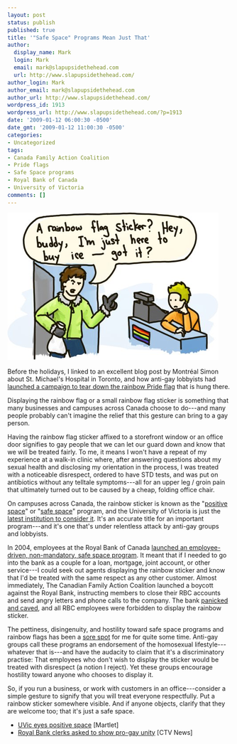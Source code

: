 ```yaml
---
layout: post
status: publish
published: true
title: '"Safe Space" Programs Mean Just That'
author:
  display_name: Mark
  login: Mark
  email: mark@slapupsidethehead.com
  url: http://www.slapupsidethehead.com/
author_login: Mark
author_email: mark@slapupsidethehead.com
author_url: http://www.slapupsidethehead.com/
wordpress_id: 1913
wordpress_url: http://www.slapupsidethehead.com/?p=1913
date: '2009-01-12 06:00:30 -0500'
date_gmt: '2009-01-12 11:00:30 -0500'
categories:
- Uncategorized
tags:
- Canada Family Action Coalition
- Pride flags
- Safe Space programs
- Royal Bank of Canada
- University of Victoria
comments: []
---
```

![This is also a commentary on the absurdity of buying ice in the winter.](/wp-content/media/2009/01/rainbow-flag-sticker.jpg "This is also a commentary on the absurdity of buying ice in Canada.")

Before the holidays, I linked to an excellent blog post by Montréal Simon about St. Michael's Hospital in Toronto, and how anti-gay lobbyists had [launched a campaign to tear down the rainbow Pride flag](http://montrealsimon.blogspot.com/2008/12/hospital-and-homophobes.html "Petty much?") that is hung there.

Displaying the rainbow flag or a small rainbow flag sticker is something that many businesses and campuses across Canada choose to do---and many people probably can't imagine the relief that this gesture can bring to a gay person.

Having the rainbow flag sticker affixed to a storefront window or an office door signifies to gay people that we can let our guard down and know that we will be treated fairly. To me, it means I won't have a repeat of my experience at a walk-in clinic where, after answering questions about my sexual health and disclosing my orientation in the process, I was treated with a noticeable disrespect, ordered to have STD tests, and was put on antibiotics without any telltale symptoms---all for an upper leg / groin pain that ultimately turned out to be caused by a cheap, folding office chair.

On campuses across Canada, the rainbow sticker is known as the "[positive space](http://www.positivespace.ubc.ca/ "The UBC has it, those handsome devils")" or "[safe space](http://www.mcgill.ca/queerequity/safespace/ "McGill University has it too.")" program, and the University of Victoria is just the [latest institution to consider it](http://www.martlet.ca/article/6405-uvic-eyes-positive-space "Good for them!"). It's an accurate title for an important program---and it's one that's under relentless attack by anti-gay groups and lobbyists.

In 2004, employees at the Royal Bank of Canada [launched an employee-driven, non-mandatory, safe space program](http://www.ctv.ca/servlet/ArticleNews/story/CTVNews/1096670376776_92079576/?hub=Canada "An important gesture to gay people who are entrusting their finances"). It meant that if I needed to go into the bank as a couple for a loan, mortgage, joint account, or other service---I could seek out agents displaying the rainbow sticker and know that I'd be treated with the same respect as any other customer. Almost immediately, The Canadian Family Action Coalition launched a boycott against the Royal Bank, instructing members to close their RBC accounts and send angry letters and phone calls to the company. The bank [panicked and caved](http://www.familyaction.org/Articles/issues/sexuality/rbc-succeeds.htm "An unfortunate response to a petty group"), and all RBC employees were forbidden to display the rainbow sticker.

The pettiness, disingenuity, and hostility toward safe space programs and rainbow flags has been a [sore spot](http://www.slapupsidethehead.com/2007/08/gay-pride-flag/ "Thanks, Mayor of Truro!") for me for quite some time. Anti-gay groups call these programs an endorsement of the homosexual lifestyle---whatever that is---and have the audacity to claim that it's a discriminatory practise: That employees who don't wish to display the sticker would be treated with disrespect (a notion I reject). Yet these groups encourage hostility toward anyone who chooses to display it.

So, if you run a business, or work with customers in an office---consider a simple gesture to signify that you will treat everyone respectfully. Put a rainbow sticker somewhere visible. And if anyone objects, clarify that they are welcome too; that it's just a safe space.

- [UVic eyes positive space](http://www.martlet.ca/article/6405-uvic-eyes-positive-space) [Martlet]
- [Royal Bank clerks asked to show pro-gay unity](http://www.ctv.ca/servlet/ArticleNews/story/CTVNews/1096670376776_92079576/?hub=Canada) [CTV News]
